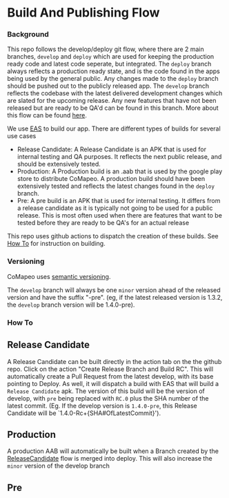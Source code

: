 # Build And Publishing Flow

### Background

This repo follows the develop/deploy git flow, where there are 2 main branches, `develop` and `deploy` which are used for keeping the production ready code and latest code seperate, but integrated. The `deploy` branch always reflects a production ready state, and is the code found in the apps being used by the general public. Any changes made to the `deploy` branch should be pushed out to the publicly released app. The `develop` branch reflects the codebase with the latest delivered development changes which are slated for the upcoming release. Any new features that have not been released but are ready to be QA'd can be found in this branch. More about this flow can be found [here](https://nvie.com/posts/a-successful-git-branching-model/).

We use [EAS](https://expo.dev/pricing) to build our app. There are different types of builds for several use cases

- Release Candidate: A Release Candidate is an APK that is used for internal testing and QA purposes. It reflects the next public release, and should be extensively tested.
- Production: A Production build is an .aab that is used by the google play store to distribute CoMapeo. A production build should have been extensively tested and reflects the latest changes found in the `deploy` branch.
- Pre: A pre build is an APK that is used for internal testing. It differs from a release candidate as it is typically not going to be used for a public release. This is most often used when there are features that want to be tested before they are ready to be QA's for an actual release

This repo uses github actions to dispatch the creation of these builds. See [How To](#how-to) for instruction on building.

### Versioning

CoMapeo uses [semantic versioning](https://semver.org/).

The `develop` branch will always be one `minor` version ahead of the released version and have the suffix "-pre". (eg, if the latest released version is 1.3.2, the `develop` branch version will be 1.4.0-pre).

### How To

## Release Candidate

A Release Candidate can be built directly in the action tab on the the github repo. Click on the action "Create Release Branch and Build RC". This will automatically create a Pull Request from the latest develop, with its base pointing to Deploy. As well, it will dispatch a build with EAS that will build a `Release Candidate` apk. The version of this build will be the version of develop, with `pre` being replaced with `RC.0` plus the SHA number of the latest commit. (Eg. If the develop version is `1.4.0-pre`, this Release Candidate will be `1.4.0-Rc+{SHA#OfLatestCommit}').

## Production

A production AAB will automatically be built when a Branch created by the [ReleaseCandidate](#release-candidate) flow is merged into deploy. This will also increase the `minor` version of the develop branch

## Pre
